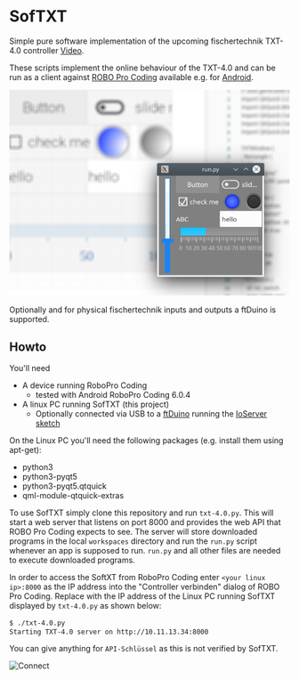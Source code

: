 # SofTXT

Simple pure software implementation of the upcoming fischertechnik
TXT-4.0 controller [Video](https://youtu.be/1ub4-ASsy-U).

These scripts implement the online behaviour of the TXT-4.0 and can be
run as a client against [ROBO Pro
Coding](https://docs.fischertechnik-cloud.com/books/robo-pro-coding)
available e.g. for
[Android](https://play.google.com/store/apps/details?id=eu.beemo.roboprocoding).

![Screenshot](screen.png)

Optionally and for physical fischertechnik inputs and outputs a
ftDuino is supported.

## Howto

You'll need

- A device running RoboPro Coding
  - tested with Android RoboPro Coding 6.0.4
- A linux PC running SofTXT (this project)
  - Optionally connected via USB to a [ftDuino](http://ftduino.de) running the [IoServer sketch](IoServer)

On the Linux PC you'll need the following packages (e.g. install them using apt-get):

- python3
- python3-pyqt5
- python3-pyqt5.qtquick
- qml-module-qtquick-extras

To use SofTXT simply clone this repository and run
```txt-4.0.py```. This will start a web server that listens on port
8000 and provides the web API that ROBO Pro Coding expects to see. The
server will store downloaded programs in the local ```workspaces```
directory and run the ```run.py``` script whenever an app is supposed
to run. ```run.py``` and all other files are needed to execute
downloaded programs.

In order to access the SoftXT from RoboPro Coding enter ```<your linux
ip>:8000``` as the IP address into the "Controller verbinden" dialog
of ROBO Pro Coding. Replace <your linux ip> with the IP address of the
Linux PC running SofTXT displayed by ```txt-4.0.py``` as shown below:

```
$ ./txt-4.0.py
Starting TXT-4.0 server on http://10.11.13.34:8000
```

You can give anything for ```API-Schlüssel``` as this is not verified
by SofTXT.

![Connect](connect.png)
